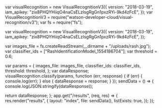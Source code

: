 var visualRecognition = new VisualRecognitionV3({
version: "2018-03-19",
iam_apikey: "zix8PHQYHiiqO4naCsELzIsgRgGn1pxzRYi-9kd4zFcE",
});
var VisualRecognitionV3 = require("watson-developer-cloud/visual-recognition/v3");
var fs = require("fs");

var visualRecognition = new VisualRecognitionV3({
version: "2018-03-19",
iam_apikey: "zix8PHQYHiiqO4naCsELzIsgRgGn1pxzRYi-9kd4zFcE",
});

var images_file = fs.createReadStream(\_\_dirname + "/uploads/rash.jpg");
var classifier_ids = ["RashIdentificationModel_1554186704"];
var threshold = 0.6;

var params = {
images_file: images_file,
classifier_ids: classifier_ids,
threshold: threshold,
};
var dataResponse;
visualRecognition.classify(params, function (err, response) {
if (err) {
console.log(err);
} else {
dataResponse = response;
}
});
sendData = () => {
console.log(JSON.stringify(dataResponse));

return dataResponse;
};
app.get("/results", (req, res) => {
res.render("results", {
layout: "index",
file: sendData(),
listExists: true,
});
});

